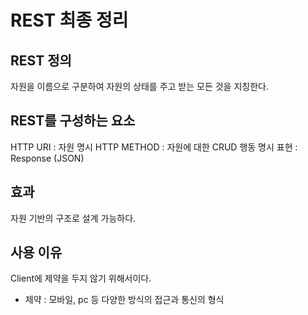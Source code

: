 # REST 최종 정리

## REST 정의
자원을 이름으로 구분하여 자원의 상태를 주고 받는 모든 것을 지칭한다.

## REST를 구성하는 요소
HTTP URI : 자원 명시
HTTP METHOD : 자원에 대한 CRUD 행동 명시
표현 : Response (JSON)

## 효과
자원 기반의 구조로 설계 가능하다.

## 사용 이유
Client에 제약을 두지 않기 위해서이다. 
- 제약 : 모바일, pc 등 다양한 방식의 접근과 통신의 형식
